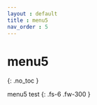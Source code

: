 ```yaml
---
layout : default
title : menu5
nav_order : 5
---
```


# menu5
{: .no_toc }

menu5 test
{: .fs-6 .fw-300 }

